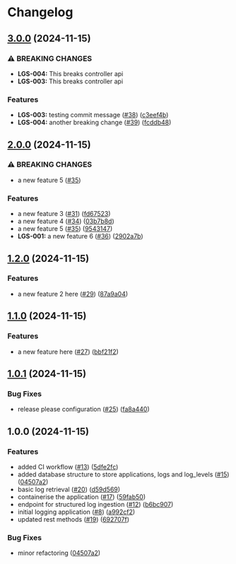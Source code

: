 # Changelog

## [3.0.0](https://github.com/dim87/logging-service/compare/v2.0.0...v3.0.0) (2024-11-15)


### ⚠ BREAKING CHANGES

* **LGS-004:** This breaks controller api
* **LGS-003:** This breaks controller api

### Features

* **LGS-003:** testing commit message ([#38](https://github.com/dim87/logging-service/issues/38)) ([c3eef4b](https://github.com/dim87/logging-service/commit/c3eef4b32feb1c69b45cf7865fe4ad70e1b9ef4e))
* **LGS-004:** another breaking change ([#39](https://github.com/dim87/logging-service/issues/39)) ([fcddb48](https://github.com/dim87/logging-service/commit/fcddb4806b0e6bd707f3129d94727a4a11d23d9f))

## [2.0.0](https://github.com/dim87/logging-service/compare/v1.2.0...v2.0.0) (2024-11-15)


### ⚠ BREAKING CHANGES

* a new feature 5 ([#35](https://github.com/dim87/logging-service/issues/35))

### Features

* a new feature 3 ([#31](https://github.com/dim87/logging-service/issues/31)) ([fd67523](https://github.com/dim87/logging-service/commit/fd67523f761030e945407cb223dc2972e7fb0664))
* a new feature 4 ([#34](https://github.com/dim87/logging-service/issues/34)) ([03b7b8d](https://github.com/dim87/logging-service/commit/03b7b8d9a9f322c79d80fcfcf4ab0ee7a70381f2))
* a new feature 5 ([#35](https://github.com/dim87/logging-service/issues/35)) ([9543147](https://github.com/dim87/logging-service/commit/954314782ffe4fd7550695a09e6ea00a9d2d2f10))
* **LGS-001:** a new feature 6 ([#36](https://github.com/dim87/logging-service/issues/36)) ([2902a7b](https://github.com/dim87/logging-service/commit/2902a7b028930576097eda068b7f99a31feafb60))

## [1.2.0](https://github.com/dim87/logging-service/compare/v1.1.0...v1.2.0) (2024-11-15)


### Features

* a new feature 2 here ([#29](https://github.com/dim87/logging-service/issues/29)) ([87a9a04](https://github.com/dim87/logging-service/commit/87a9a044ac2f5192659c27aff0f078b4340730c8))

## [1.1.0](https://github.com/dim87/logging-service/compare/v1.0.1...v1.1.0) (2024-11-15)


### Features

* a new feature here ([#27](https://github.com/dim87/logging-service/issues/27)) ([bbf21f2](https://github.com/dim87/logging-service/commit/bbf21f283483ee120406553a1ace6f2b81f994c8))

## [1.0.1](https://github.com/dim87/logging-service/compare/v1.0.0...v1.0.1) (2024-11-15)


### Bug Fixes

* release please configuration ([#25](https://github.com/dim87/logging-service/issues/25)) ([fa8a440](https://github.com/dim87/logging-service/commit/fa8a440e28df78a73d4e0698a909b498b5fd0225))

## 1.0.0 (2024-11-15)


### Features

* added CI workflow ([#13](https://github.com/dim87/logging-service/issues/13)) ([5dfe2fc](https://github.com/dim87/logging-service/commit/5dfe2fca529bbf12906f94f25b98c0110873a626))
* added database structure to store applications, logs and log_levels ([#15](https://github.com/dim87/logging-service/issues/15)) ([04507a2](https://github.com/dim87/logging-service/commit/04507a2553e0096eb73e18a410561ee6d4d62ab0))
* basic log retrieval ([#20](https://github.com/dim87/logging-service/issues/20)) ([d59d569](https://github.com/dim87/logging-service/commit/d59d5697ab279941e7f4b686772cbd1bb5a511c4))
* containerise the application ([#17](https://github.com/dim87/logging-service/issues/17)) ([59fab50](https://github.com/dim87/logging-service/commit/59fab50676503e07bc1c927285127d515a4ec95d))
* endpoint for structured log ingestion ([#12](https://github.com/dim87/logging-service/issues/12)) ([b6bc907](https://github.com/dim87/logging-service/commit/b6bc907e3a6c8efcef4ddaff21dead7f180ec9ee))
* initial logging application ([#8](https://github.com/dim87/logging-service/issues/8)) ([a992cf2](https://github.com/dim87/logging-service/commit/a992cf2c6524ac1dd2fc8407462847c401f28cfe))
* updated rest methods ([#19](https://github.com/dim87/logging-service/issues/19)) ([692707f](https://github.com/dim87/logging-service/commit/692707fdc2bc75cde42633721f9c398ab83bf92b))


### Bug Fixes

* minor refactoring ([04507a2](https://github.com/dim87/logging-service/commit/04507a2553e0096eb73e18a410561ee6d4d62ab0))
